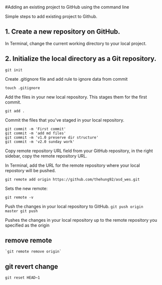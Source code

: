 #Adding an existing project to GitHub using the command line

Simple steps to add existing project to Github.

## 1. Create a new repository on GitHub.
In Terminal, change the current working directory to your local project.

## 2. Initialize the local directory as a Git repository.

	git init

Create .gitignore file and add rule to ignore data from commit

    touch .gitignore

Add the files in your new local repository. This stages them for the first commit.

	git add .

Commit the files that you've staged in your local repository.

	git commit -m 'First commit'
    git commit -m 'add md files'
    git commit -m 'v1.0 preserve dir structure'
	git commit -m 'v2.0 sunday work'



Copy remote repository URL field from your GitHub repository, in the right sidebar, copy the remote repository URL.

In Terminal, add the URL for the remote repository where your local repostory will be pushed.

	git remote add origin https://github.com/thehung92/asd_wes.git
	
Sets the new remote:
	
	git remote -v

Push the changes in your local repository to GitHub.
	`git push origin master
	git push`

Pushes the changes in your local repository up to the remote repository you specified as the origin

## remove remote
	`git remote remove origin`
## git revert change

	git reset HEAD~1